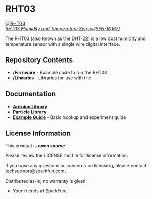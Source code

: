 RHT03
=====

[![RHT03](https://dlnmh9ip6v2uc.cloudfront.net/images/products/1/0/1/6/7/10167-01_i_ma.jpg)  
*RHT03 Humidity and Temperature Sensor(SEN-10167)*](https://www.sparkfun.com/products/10167)

The RHT03 (also known as the DHT-22) is a low cost humidity and temperature sensor with a single wire digital interface. 

Repository Contents
-------------------
* **/Firmware** - Example code to run the RHT03
* **/Libraries** - Libraries for use with the <PRODUCT NAME>

Documentation
--------------
* **[Arduino Library](https://github.com/sparkfun/SparkFun_RHT03_Arduino_Library)** 
* **[Particle Library](https://github.com/sparkfun/SparkFun_RHT03_Particle_Library)** 
* **[Example Guide](https://learn.sparkfun.com/tutorials/iot-hobby-kit-experiment-guide)** - Basic hookup and experiment guide


License Information
-------------------

This product is _**open source**_! 

Please review the LICENSE.md file for license information. 

If you have any questions or concerns on licensing, please contact techsupport@sparkfun.com.

Distributed as-is; no warranty is given.

- Your friends at SparkFun.